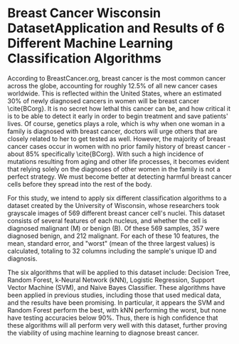 # Breast Cancer Wisconsin DatasetApplication and Results of 6 Different Machine Learning Classification Algorithms
According to BreastCancer.org, breast cancer is the most common cancer across the globe, accounting for roughly 12.5\% of all new cancer cases worldwide. This is reflected within the United States, where an estimated 30\% of newly diagnosed cancers in women will be breast cancer \cite{BCorg}. It is no secret how lethal this cancer can be, and how critical it is to be able to detect it early in order to begin treatment and save patients' lives. Of course, genetics plays a role, which is why when one woman in a family is diagnosed with breast cancer, doctors will urge others that are closely related to her to get tested as well. However, the majority of breast cancer cases occur in women with no prior family history of breast cancer - about 85\% specifically \cite{BCorg}. With such a high incidence of mutations resulting from aging and other life processes, it becomes evident that relying solely on the diagnoses of other women in the family is not a perfect strategy. We must become better at detecting harmful breast cancer cells before they spread into the rest of the body.

For this study, we intend to apply six different classification algorithms to a dataset created by the University of Wisconsin, whose researchers took grayscale images of 569 different breast cancer cell's nuclei. This dataset consists of several features of each nucleus, and whether the cell is diagnosed malignant (M) or benign (B). Of these 569 samples, 357 were diagnosed benign, and 212 malignant. For each of these 10 features, the mean, standard error, and "worst" (mean of the three largest values) is calculated, totaling to 32 columns including the sample's unique ID and diagnosis. 

The six algorithms that will be applied to this dataset include: Decision Tree, Random Forest, k-Neural Network (kNN), Logistic Regression, Support Vector Machine (SVM), and Naive Bayes Classifier. These algorithms have been applied in previous studies, including those that used medical data, and the results have been promising. In particular, it appears the SVM and Random Forest perform the best, with kNN performing the worst, but none have testing accuracies below 90\%. Thus, there is high confidence that these algorithms will all perform very well with this dataset, further proving the viability of using machine learning to diagnose breast cancer.
